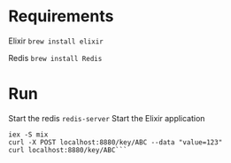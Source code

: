 Requirements
=============

Elixir `brew install elixir`

Redis `brew install Redis`

Run
==============

Start the redis
`redis-server`
Start the Elixir application
```mix deps.get
iex -S mix
curl -X POST localhost:8880/key/ABC --data "value=123"
curl localhost:8880/key/ABC```
